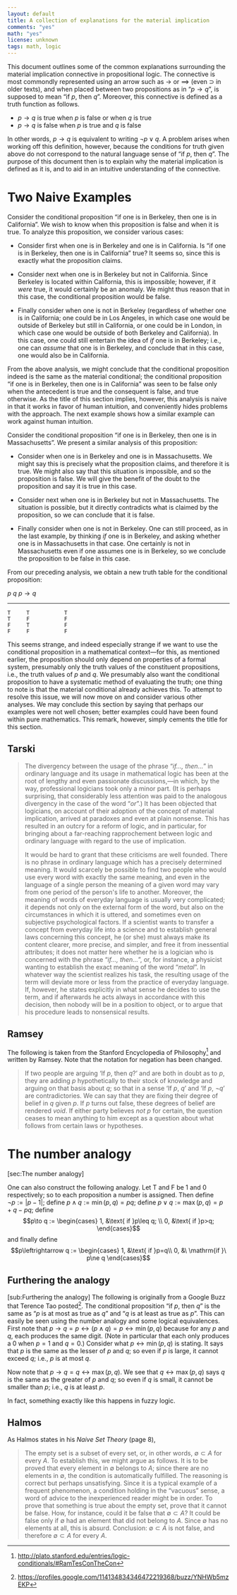 ```yaml
---
layout: default
title: A collection of explanations for the material implication
comments: "yes"
math: "yes"
license: unknown
tags: math, logic
---
```


This document outlines some of the common explanations surrounding the
material implication connective in propositional logic.  The connective
is most commondly represented using an arrow such as $\to$ or
$\implies$ (even $\supset$ in older texts), and when placed
between two propositions as in “$p \to q$”, is supposed to mean “if $p$, then $q$”. Moreover, this connective is defined as a truth function as follows.

- $p \to q$ is true when $p$ is false or when $q$ is true
- $p \to q$ is false when $p$ is true and $q$ is false

In other words, $p\to q$ is equivalent to writing $\neg p \vee q$.
A problem arises when working off this definition, however, because the
conditions for truth given above do not correspond to the natural
language sense of “if $p$, then $q$”. The purpose of this
document then is to explain why the material implication is defined as
it is, and to aid in an intuitive understanding of the connective.


Two Naive Examples
==================

Consider the conditional proposition “if one is in Berkeley, then one is
in California”. We wish to know when this proposition is false and when
it is true. To analyze this proposition, we consider various cases:

-   Consider first when one is in Berkeley and one is in California. Is
    “if one is in Berkeley, then one is in California” true? It seems
    so, since this is exactly what the proposition claims.

-   Consider next when one is in Berkeley but not in California. Since
    Berkeley is located within California, this is impossible; however,
    if it *were* true, it would certainly be an anomaly. We might thus
    reason that in this case, the conditional proposition would be
    false.

-   Finally consider when one is not in Berkeley (regardless of whether
    one is in California; one could be in Los Angeles, in which case one
    would be outside of Berkeley but still in California, or one could
    be in London, in which case one would be outside of both Berkeley
    and California). In this case, one could still entertain the idea of
    *if* one is in Berkeley; i.e., one can *assume* that one is in
    Berkeley, and conclude that in this case, one would also be in
    California.

From the above analysis, we might conclude that the conditional
proposition indeed is the same as the material conditional; the
conditional proposition “if one is in Berkeley, then one is in
California” was seen to be false only when the antecedent is true and
the consequent is false, and true otherwise. As the title of this
section implies, however, this analysis is naive in that it works in
favor of human intuition, and conveniently hides problems with the
approach. The next example shows how a similar example can work against
human intuition.

Consider the conditional proposition “if one is in Berkeley, then one is
in Massachusetts”. We present a similar analysis of this proposition:

-   Consider when one is in Berkeley and one is in Massachusetts. We
    might say this is precisely what the proposition claims, and
    therefore it is true. We might also say that this situation is
    impossible, and so the proposition is false. We will give the
    benefit of the doubt to the proposition and say it is true in this
    case.

-   Consider next when one is in Berkeley but not in Massachusetts. The
    situation is possible, but it directly contradicts what is claimed
    by the proposition, so we can conclude that it is false.

-   Finally consider when one is not in Berkeley. One can still proceed,
    as in the last example, by thinking *if* one is in Berkeley, and
    asking whether one is in Massachusetts in that case. One certainly
    is not in Massachusetts even if one assumes one is in Berkeley, so
    we conclude the proposition to be false in this case.

From our preceding analysis, we obtain a new truth table for the
conditional proposition:

   $p$   $q$   $p\rightarrow q$
  ----- ----- ------------------
    T     T           T
    T     F           F
    F     T           F
    F     F           F

This seems strange, and indeed especially strange if we want to use the
conditional proposition in a mathematical context—for this, as mentioned
earlier, the proposition should only depend on properties of a formal
system, presumably only the truth values of the constituent
propositions, i.e., the truth values of $p$ and $q$. We presumably also
want the conditional proposition to have a systematic method of
evaluating the truth; one thing to note is that the material conditional
already achieves this. To attempt to resolve this issue, we will now
move on and consider various other analyses. We may conclude this
section by saying that perhaps our examples were not well chosen; better
examples could have been found within pure mathematics. This remark,
however, simply cements the title for this section.



## Tarski

> The divergency between the usage of the phrase “*if…, then…*” in
> ordinary language and its usage in mathematical logic has been at the
> root of lengthy and even passionate discussions,—in which, by the way,
> professional logicians took only a minor part. (It is perhaps
> surprising, that considerably less attention was paid to the analogous
> divergency in the case of the word “*or*”.) It has been objected that
> logicians, on account of their adoption of the concept of material
> implication, arrived at paradoxes and even at plain nonsense. This has
> resulted in an outcry for a reform of logic, and in particular, for
> bringing about a far-reaching rapprochement between logic and ordinary
> language with regard to the use of implication.
> 
> It would be hard to grant that these criticisms are well founded.
> There is no phrase in ordinary language which has a precisely determined
> meaning. It would scarcely be possible to find two people who would use
> every word with exactly the same meaning, and even in the language of a
> single person the meaning of a given word may vary from one period of
> the person's life to another. Moreover, the meaning of words of everyday
> language is usually very complicated; it depends not only on the
> external form of the word, but also on the circumstances in which it is
> uttered, and sometimes even on subjective psychological factors. If a
> scientist wants to transfer a concept from everyday life into a science
> and to establish general laws concerning this concept, he (or she) must
> always make its content clearer, more precise, and simpler, and free it
> from inessential attributes; it does not matter here whether he is a
> logician who is concerned with the phrase “*if…, then…*”, or, for
> instance, a physicist wanting to establish the exact meaning of the word
> “*metal*”. In whatever way the scientist realizes his task, the resulting
> usage of the term will deviate more or less from the practice of
> everyday language. If, however, he states explicitly in what sense he
> decides to use the term, and if afterwards he acts always in accordance
> with this decision, then nobody will be in a position to object, or to
> argue that his procedure leads to nonsensical results.

## Ramsey


The following is taken from the Stanford Encyclopedia of Philosophy[^1]
and written by Ramsey. Note that the notation for negation has been
changed.

> If two people are arguing ‘If $p$, then $q$?’ and are both in doubt as
> to $p$, they are adding $p$ hypothetically to their stock of knowledge
> and arguing on that basis about $q$; so that in a sense ‘If $p$, $q$’
> and ‘If $p$, $\neg q$’ are contradictories. We can say that they are
> fixing their degree of belief in $q$ given $p$. If $p$ turns out
> false, these degrees of belief are rendered *void*. If either party
> believes *not* $p$ for certain, the question ceases to mean anything
> to him except as a question about what follows from certain laws or
> hypotheses.

[^1]: <http://plato.stanford.edu/entries/logic-conditionals/#RamTesConTheCon>


The number analogy
==================

[sec:The number analogy]

One can also construct the following analogy. Let T and F be $1$ and $0$
respectively; so to each proposition a number is assigned. Then define
$\neg p := |p-1|$; define $p\wedge q := \min(p,q) = pq$; define
$p\vee q := \max(p,q) = p+q-pq$; define $$p\to q :=
\begin{cases}
    1, &\text{ if }p\leq q; \\
    0, &\text{ if }p>q;
\end{cases}$$ and finally define $$p\leftrightarrow q :=
\begin{cases}
    1, &\text{ if }p=q\\
    0, &\ \mathrm{if }\ p\ne q
\end{cases}$$

Furthering the analogy
----------------------

[sub:Furthering the analogy] The following is originally from a Google
Buzz that Terence Tao posted[^2]. The conditional proposition “if $p$,
then $q$” is the same as “$p$ is at most as true as $q$” and “$q$ is at
least as true as $p$”. This can easily be seen using the number analogy
and some logical equivalences. First note that
$p\to q = p\leftrightarrow (p\wedge q) = p\leftrightarrow\min(p,q)$
because for any $p$ and $q$, each produces the same digit. (Note in
particular that each only produces a $0$ when $p=1$ and $q=0$.) Consider
what $p\leftrightarrow\min(p,q)$ is stating. It says that $p$ is the
same as the lesser of $p$ and $q$; so even if $p$ is large, it cannot
exceed $q$; i.e., $p$ is at most $q$.

Now note that $p\to q = q \leftrightarrow \max(p,q)$. We see that
$q\leftrightarrow \max(p,q)$ says $q$ is the same as the greater of $p$
and $q$; so even if $q$ is small, it cannot be smaller than $p$; i.e.,
$q$ is at least $p$.

In fact, something exactly like this happens in fuzzy logic.

[^2]: <https://profiles.google.com/114134834346472219368/buzz/YNHWb5mzEKP>

## Halmos


As Halmos states in his *Naive Set Theory* (page 8),

> The empty set is a subset of every set, or, in other words,
> $\emptyset\subset A$ for every $A$. To establish this, we might argue
> as follows. It is to be proved that every element in $\emptyset$
> belongs to $A$; since there are no elements in $\emptyset$, the
> condition is automatically fulfilled. The reasoning is correct but
> perhaps unsatisfying. Since it is a typical example of a frequent
> phenomenon, a condition holding in the “vacuous” sense, a word of
> advice to the inexperienced reader might be in order. To prove that
> something is true about the empty set, prove that it cannot be false.
> How, for instance, could it be false that $\emptyset\subset A$? It
> could be false only if $\emptyset$ had an element that did not belong
> to $A$. Since $\emptyset$ has no elements at all, this is absurd.
> Conclusion: $\emptyset\subset A$ is not false, and therefore
> $\emptyset\subset A$ for every $A$.

